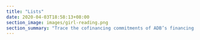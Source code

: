```yaml
---
title: "Lists"
date: 2020-04-03T18:58:13+08:00
section_image: images/girl-reading.png
section_summary: "Trace the cofinancing commitments of ADB’s financing partners since 1967."
---
```


